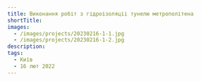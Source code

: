 ```yaml
---
title: Виконання робіт з гідроізоляціі тунелю метрополітена
shortTitle:
images:
  - /images/projects/20230216-1-1.jpg
  - /images/projects/20230216-1-2.jpg
description:
tags:
  - Київ
  - 16 лют 2022
---
```

